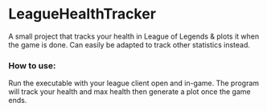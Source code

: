 # LeagueHealthTracker
A small project that tracks your health in League of Legends &amp; plots it when the game is done. Can easily be adapted to track other statistics instead.

### How to use:

Run the executable with your league client open and in-game.
The program will track your health and max health then generate
a plot once the game ends.
